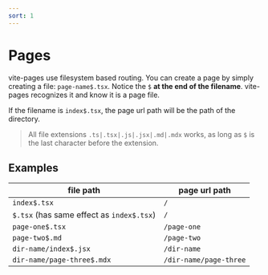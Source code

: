 ```yaml
---
sort: 1
---
```


# Pages

vite-pages use filesystem based routing. You can create a page by simply creating a file: `page-name$.tsx`. Notice the `$` **at the end of the filename**. vite-pages recognizes it and know it is a page file.

If the filename is `index$.tsx`, the page url path will be the path of the directory.

> All file extensions `.ts|.tsx|.js|.jsx|.md|.mdx` works, as long as `$` is the last character before the extension.

## Examples

| file path                                 | page url path          |
| ----------------------------------------- | ---------------------- |
| `index$.tsx`                              | `/`                    |
| `$.tsx` (has same effect as `index$.tsx`) | `/`                    |
| `page-one$.tsx`                           | `/page-one`            |
| `page-two$.md`                            | `/page-two`            |
| `dir-name/index$.jsx`                     | `/dir-name`            |
| `dir-name/page-three$.mdx`                | `/dir-name/page-three` |
